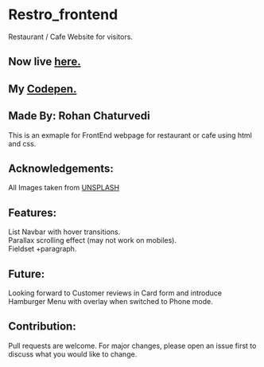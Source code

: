 # Restro_frontend
Restaurant / Cafe Website for visitors.

## Now live [here.](https://cafe-by-idevrutahc.netlify.app) 

## My [Codepen.](https://codepen.io/Ridevrutahc/pen/qBmKmKg)  

## Made By: Rohan Chaturvedi
This is an exmaple for FrontEnd webpage for restaurant or cafe using html and css.  

## Acknowledgements:
All Images taken from [UNSPLASH](https://unsplash.com/)  

## Features:
List Navbar with hover transitions.  
Parallax scrolling effect (may not work on mobiles).  
Fieldset +paragraph.  

## Future:
Looking forward to Customer reviews in Card form and introduce Hamburger Menu with overlay when switched to Phone mode.

## Contribution:
Pull requests are welcome. For major changes, please open an issue first to discuss what you would like to change.  
